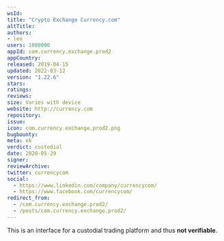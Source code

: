 ```yaml
---
wsId: 
title: "Crypto Exchange Currency.com"
altTitle: 
authors:
- leo
users: 1000000
appId: com.currency.exchange.prod2
appCountry: 
released: 2019-04-15
updated: 2022-03-12
version: "1.22.6"
stars: 
ratings: 
reviews: 
size: Varies with device
website: http://currency.com
repository: 
issue: 
icon: com.currency.exchange.prod2.png
bugbounty: 
meta: ok
verdict: custodial
date: 2020-05-29
signer: 
reviewArchive:
twitter: currencycom
social:
  - https://www.linkedin.com/company/currencycom/
  - https://www.facebook.com/currencycom/
redirect_from:
  - /com.currency.exchange.prod2/
  - /posts/com.currency.exchange.prod2/
---
```


This is an interface for a custodial trading platform and thus **not
verifiable**.
